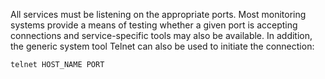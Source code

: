 All services must be listening on the appropriate ports. Most monitoring
systems provide a means of testing whether a given port is accepting
connections and service-specific tools may also be available. In
addition, the generic system tool Telnet can also be used to initiate
the connection:

```bash
telnet HOST_NAME PORT
```
